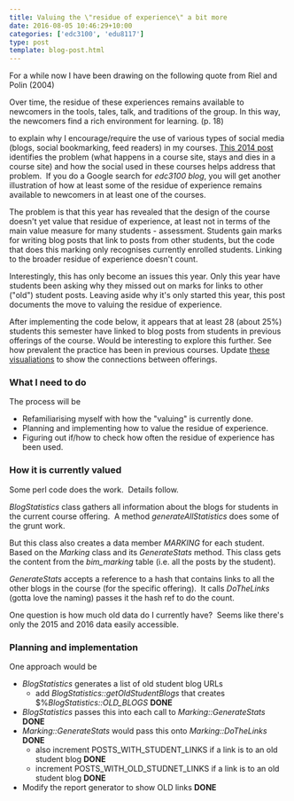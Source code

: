 ```yaml
---
title: Valuing the \"residue of experience\" a bit more
date: 2016-08-05 10:46:29+10:00
categories: ['edc3100', 'edu8117']
type: post
template: blog-post.html
---
```

For a while now I have been drawing on the following quote from Riel and Polin (2004)

Over time, the residue of these experiences remains available to newcomers in the tools, tales, talk, and traditions of the group. In this way, the newcomers find a rich environment for learning. (p. 18)

to explain why I encourage/require the use of various types of social media (blogs, social bookmarking, feed readers) in my courses. [This 2014 post](/blog2/2014/08/15/joining-the-swarm-what-a-course-might-be/) identifies the problem (what happens in a course site, stays and dies in a course site) and how the social used in these courses helps address that problem.  If you do a Google search for _edc3100 blog_, you will get another illustration of how at least some of the residue of experience remains available to newcomers in at least one of the courses.

The problem is that this year has revealed that the design of the course doesn't yet value that residue of experience, at least not in terms of the main value measure for many students - assessment. Students gain marks for writing blog posts that link to posts from other students, but the code that does this marking only recognises currently enrolled students. Linking to the broader residue of experience doesn't count.

Interestingly, this has only become an issues this year. Only this year have students been asking why they missed out on marks for links to other ("old") student posts. Leaving aside why it's only started this year, this post documents the move to valuing the residue of experience.

After implementing the code below, it appears that at least 28 (about 25%) students this semester have linked to blog posts from students in previous offerings of the course. Would be interesting to explore this further. See how prevalent the practice has been in previous courses. Update [these visualiations](/blog2/2013/03/18/visualising-the-blog-network-of-edc3100-students/) to show the connections between offerings.

### What I need to do

The process will be

- Refamiliarising myself with how the "valuing" is currently done.
- Planning and implementing how to value the residue of experience.
- Figuring out if/how to check how often the residue of experience has been used.

### How it is currently valued

Some perl code does the work.  Details follow.

_BlogStatistics_ class gathers all information about the blogs for students in the current course offering.  A method _generateAllStatistics_ does some of the grunt work.

But this class also creates a data member _MARKING_ for each student. Based on the _Marking_ class and its _GenerateStats_ method. This class gets the content from the _bim\_marking_ table (i.e. all the posts by the student).

_GenerateStats_ accepts a reference to a hash that contains links to all the other blogs in the course (for the specific offering).  It calls _DoTheLinks_ (gotta love the naming) passes it the hash ref to do the count.

One question is how much old data do I currently have?  Seems like there's only the 2015 and 2016 data easily accessible.

### Planning and implementation

One approach would be

- _BlogStatistics_ generates a list of old student blog URLs
    - add _BlogStatistics::getOldStudentBlogs_ that creates $%_BlogStatistics::OLD\_BLOGS_ **DONE**
- _BlogStatistics_ passes this into each call to _Marking::GenerateStats_  **DONE**
- _Marking::GenerateStats_ would pass this onto _Marking::DoTheLinks_ **DONE**
    - also increment POSTS\_WITH\_STUDENT\_LINKS if a link is to an old student blog **DONE**
    - increment POSTS\_WITH\_OLD\_STUDNET\_LINKS if a link is to an old student blog **DONE**
- Modify the report generator to show OLD links **DONE**